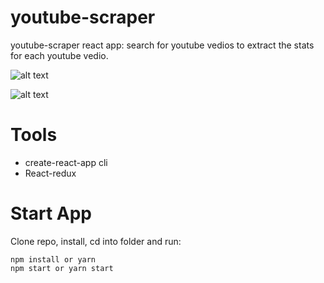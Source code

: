 # youtube-scraper

youtube-scraper react app: search for youtube vedios to extract the stats for each youtube vedio.

![alt text](https://amo2019.github.io/media-sample-files/youtube-react-app/youtube1.png?raw=true)<br/>

![alt text](https://amo2019.github.io/media-sample-files/youtube-react-app/youtube2.png?raw=true)<br/>

# Tools

- create-react-app cli
- React-redux

# Start App

Clone repo, install, cd into folder and run:

```git
npm install or yarn
npm start or yarn start
```
